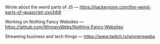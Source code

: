 Wrote about the weird parts of JS — https://hackernoon.com/the-weird-parts-of-javascript-zxo34i8

Working on Nothing Fancy Websites — https://github.com/WinnersWebs/Nothing-Fancy-Websites

Streaming business and tech things — https://www.twitch.tv/winnerswebs
